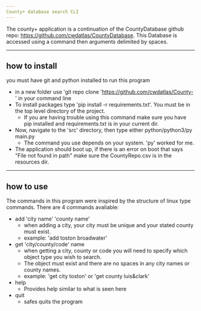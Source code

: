 ```yaml
---
County+ database search CLI
---
```

The county+ application is a continuation of the CountyDatabase github repo: https://github.com/cwdatlas/CountyDatabase.
This Database is accessed using a command then arguments delimited by spaces.

---
how to install
---
you must have git and python installed to run this program

- in a new folder use 'git repo clone 'https://github.com/cwdatlas/County-' in your command line
- To install packages type 'pip install -r requirements.txt'. You must be in the top level directory of the project. 
  - If you are having trouble using this command make sure you have pip installed and requirements.txt is in your current dir.
- Now, navigate to the 'src' directory, then type either python/python3/py main.py
  - The command you use depends on your system. 'py' worked for me.
- The application should boot up, if there is an error on boot that says "File not found in path" make sure the CountyRepo.csv is in the resources dir.

---
how to use
---
The commands in this program were inspired by the structure of linux type commands. 
There are 4 commands avaliable:
- add 'city name' 'county name'
  - when adding a city, your city must be unique and your stated county must exist.
  - example: 'add toston broadwater'
- get 'city/county/code' name
  - when getting a city, county or code you will need to specify which object type you wish to search.
  - The object must exist and there are no spaces in any city names or county names.
  - example: 'get city toston' or 'get county luis&clark'
- help
  - Provides help similar to what is seen here
- quit
  - safes quits the program